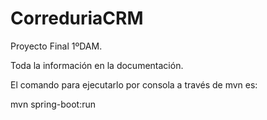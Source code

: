 # CorreduriaCRM
Proyecto Final 1ºDAM.

Toda la información en la documentación.


El comando para ejecutarlo por consola a través de mvn es:

mvn spring-boot:run
